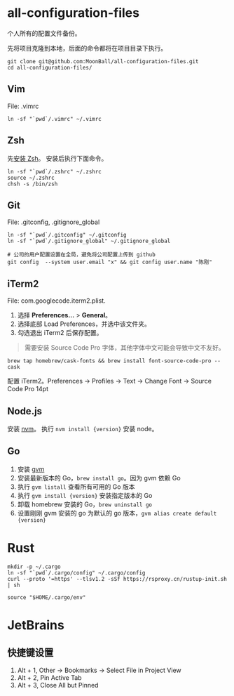 # all-configuration-files

个人所有的配置文件备份。

先将项目克隆到本地，后面的命令都将在项目目录下执行。

```
git clone git@github.com:MoonBall/all-configuration-files.git
cd all-configuration-files/
```

## Vim

File: .vimrc

```
ln -sf "`pwd`/.vimrc" ~/.vimrc
```

## Zsh

先[安装 Zsh](https://github.com/robbyrussell/oh-my-zsh/wiki/Installing-ZSH)。
安装后执行下面命令。

```
ln -sf "`pwd`/.zshrc" ~/.zshrc
source ~/.zshrc
chsh -s /bin/zsh
```

## Git

File: .gitconfig, .gitignore_global

```
ln -sf "`pwd`/.gitconfig" ~/.gitconfig
ln -sf "`pwd`/.gitignore_global" ~/.gitignore_global

# 公司的用户配置设置在全局，避免将公司配置上传到 github
git config  --system user.email "x" && git config user.name "陈刚"
```

## iTerm2

File: com.googlecode.iterm2.plist.

1. 选择 **Preferences...** > **General**。
2. 选择底部 Load Preferences，并选中该文件夹。
3. 勾选退出 iTerm2 后保存配置。

> 需要安装 Source Code Pro 字体，其他字体中文可能会导致中文不友好。

```
brew tap homebrew/cask-fonts && brew install font-source-code-pro --cask
```

配置 iTerm2。Preferences -> Profiles -> Text -> Change Font -> Source Code Pro 14pt

## Node.js

安装 [nvm](https://github.com/creationix/nvm)。
执行 `nvm install {version}` 安装 node。


## Go

1. 安装 [gvm](https://github.com/moovweb/gvm)
2. 安装最新版本的 Go，`brew install go`。因为 gvm 依赖 Go
3. 执行 `gvm listall` 查看所有可用的 Go 版本
4. 执行 `gvm install {version}` 安装指定版本的 Go
5. 卸载 homebrew 安装的 Go，`brew uninstall go`
6. 设置刚刚 gvm 安装的 go 为默认的 go 版本，`gvm alias create default {version}`

# Rust

```
mkdir -p ~/.cargo
ln -sf "`pwd`/.cargo/config" ~/.cargo/config
curl --proto '=https' --tlsv1.2 -sSf https://rsproxy.cn/rustup-init.sh | sh

source "$HOME/.cargo/env"
```

# JetBrains

## 快捷键设置

1. Alt + 1, Other -> Bookmarks -> Select File in Project View
2. Alt + 2, Pin Active Tab
3. Alt + 3, Close All but Pinned


